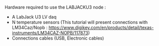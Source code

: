 Hardware required to use the LABJACKU3 node : 
- A LabJack U3 LV daq 
- N temperature sensors (This tutorial will present connections with LM34Caz/Nopb : https://www.digikey.com/en/products/detail/texas-instruments/LM34CAZ-NOPB/117873)
- Connections cables (USB, Electronic cables)


